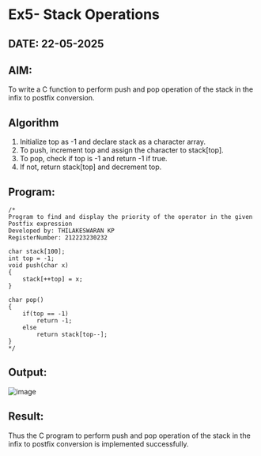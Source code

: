 # Ex5- Stack Operations
## DATE: 22-05-2025
## AIM:
To write a C function to perform push and pop operation of the stack in the infix to postfix conversion.

## Algorithm
1. Initialize top as -1 and declare stack as a character array. 
2. To push, increment top and assign the character to stack[top]. 
3. To pop, check if top is -1 and return -1 if true. 
4. If not, return stack[top] and decrement top. 

## Program:
```
/*
Program to find and display the priority of the operator in the given Postfix expression
Developed by: THILAKESWARAN KP
RegisterNumber: 212223230232

char stack[100]; 
int top = -1; 
void push(char x) 
{ 
    stack[++top] = x; 
} 
 
char pop() 
{ 
    if(top == -1) 
        return -1; 
    else 
        return stack[top--]; 
}  
*/
```

## Output:
![image](https://github.com/user-attachments/assets/23cf1270-fdba-4c49-ae95-3c2c5f339d3a)

## Result:
Thus the C program to perform push and pop operation of the stack in the infix to postfix conversion is implemented successfully.
